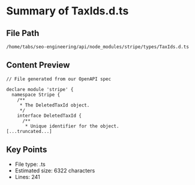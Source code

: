 # Summary of TaxIds.d.ts
  
## File Path
`/home/tabs/seo-engineering/api/node_modules/stripe/types/TaxIds.d.ts`

## Content Preview
```
// File generated from our OpenAPI spec

declare module 'stripe' {
  namespace Stripe {
    /**
     * The DeletedTaxId object.
     */
    interface DeletedTaxId {
      /**
       * Unique identifier for the object.
[...truncated...]
```

## Key Points
- File type: .ts
- Estimated size: 6322 characters
- Lines: 241
